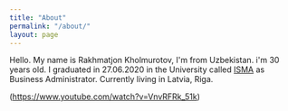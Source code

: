 ```yaml
---
title: "About"
permalink: "/about/"
layout: page
---
```


Hello. My name is Rakhmatjon Kholmurotov, I'm from Uzbekistan. i'm 30 years old. I graduated in 27.06.2020 in the University called [ISMA](https://www.isma.lv/en/) as Business Administrator. Currently living in Latvia, Riga. 

(https://www.youtube.com/watch?v=VnvRFRk_51k)
